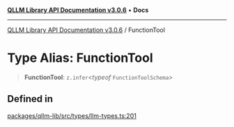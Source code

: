 [**QLLM Library API Documentation v3.0.6**](../README.md) • **Docs**

***

[QLLM Library API Documentation v3.0.6](../globals.md) / FunctionTool

# Type Alias: FunctionTool

> **FunctionTool**: `z.infer`\<*typeof* `FunctionToolSchema`\>

## Defined in

[packages/qllm-lib/src/types/llm-types.ts:201](https://github.com/quantalogic/qllm/blob/b15a3aa4af263bce36ea091a0f29bf1255b95497/packages/qllm-lib/src/types/llm-types.ts#L201)

